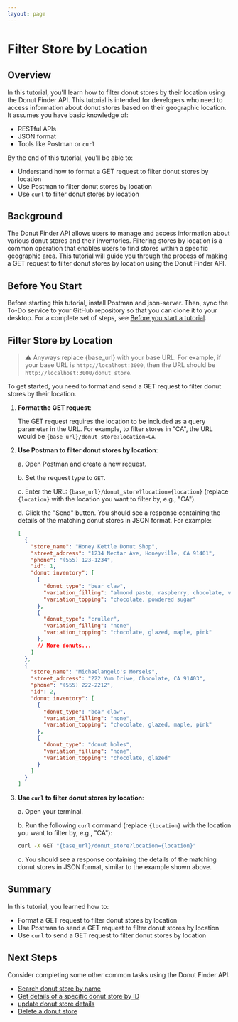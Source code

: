 ```yaml
---
layout: page
---
```


# Filter Store by Location

## Overview

In this tutorial, you'll learn how to filter donut stores by their location using the Donut Finder API. This tutorial is intended for developers who need to access information about donut stores based on their geographic location. It assumes you have basic knowledge of:

* RESTful APIs
* JSON format
* Tools like Postman or `curl`

By the end of this tutorial, you'll be able to:

* Understand how to format a GET request to filter donut stores by location
* Use Postman to filter donut stores by location
* Use `curl` to filter donut stores by location

## Background

The Donut Finder API allows users to manage and access information about various donut stores and their inventories. Filtering stores by location is a common operation that enables users to find stores within a specific geographic area. This tutorial will guide you through the process of making a GET request to filter donut stores by location using the Donut Finder API.

## Before You Start 

Before starting this tutorial, install Postman and json-server. Then, sync the To-Do service to your GitHub repository so that you can clone it to your desktop. For a complete set of steps, see [Before you start a tutorial](../before-you-start-tutorial.md).

## Filter Store by Location

> ⚠️ Anyways replace {base_url} with your base URL. For example, if your base URL is `http://localhost:3000`, then the URL should be `http://localhost:3000/donut_store`.

To get started, you need to format and send a GET request to filter donut stores by their location.

1. **Format the GET request**:

    The GET request requires the location to be included as a query parameter in the URL. For example, to filter stores in "CA", the URL would be `{base_url}/donut_store?location=CA`.

2. **Use Postman to filter donut stores by location**:

    a. Open Postman and create a new request.

    b. Set the request type to `GET`.

    c. Enter the URL: `{base_url}/donut_store?location={location}` (replace `{location}` with the location you want to filter by, e.g., "CA").

    d. Click the "Send" button. You should see a response containing the details of the matching donut stores in JSON format. For example:

    ```json
    [
      {
        "store_name": "Honey Kettle Donut Shop",
        "street_address": "1234 Nectar Ave, Honeyville, CA 91401",
        "phone": "(555) 123-1234",
        "id": 1,
        "donut inventory": [
          {
            "donut_type": "bear claw",
            "variation_filling": "almond paste, raspberry, chocolate, vanilla cream",
            "variation_topping": "chocolate, powdered sugar"
          },
          {
            "donut_type": "cruller",
            "variation_filling": "none",
            "variation_topping": "chocolate, glazed, maple, pink"
          },
          // More donuts...
        ]
      },
      {
        "store_name": "Michaelangelo's Morsels",
        "street_address": "222 Yum Drive, Chocolate, CA 91403",
        "phone": "(555) 222-2212",
        "id": 2,
        "donut inventory": [
          {
            "donut_type": "bear claw",
            "variation_filling": "none",
            "variation_topping": "chocolate, glazed, maple, pink"
          },
          {
            "donut_type": "donut holes",
            "variation_filling": "none",
            "variation_topping": "chocolate, glazed"
          }
        ]
      }
    ]
    ```

3. **Use `curl` to filter donut stores by location**:

    a. Open your terminal.

    b. Run the following `curl` command (replace `{location}` with the location you want to filter by, e.g., "CA"):

    ```bash
    curl -X GET "{base_url}/donut_store?location={location}"
    ```

    c. You should see a response containing the details of the matching donut stores in JSON format, similar to the example shown above.

## Summary

In this tutorial, you learned how to:

* Format a GET request to filter donut stores by location
* Use Postman to send a GET request to filter donut stores by location
* Use `curl` to send a GET request to filter donut stores by location

## Next Steps

Consider completing some other common tasks using the Donut Finder API:

* [Search donut store by name](search-store-by-name.md)
* [Get details of a specific donut store by ID](get-donut-store-by-id.md)
* [update donut store details](update-a-store.md)
* [Delete a donut store](delete-store.md)
